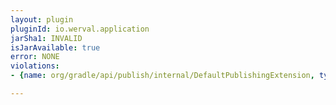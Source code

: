 ```yaml
---
layout: plugin
pluginId: io.werval.application
jarSha1: INVALID
isJarAvailable: true
error: NONE
violations:
- {name: org/gradle/api/publish/internal/DefaultPublishingExtension, type: internal-api-usage}

---
```

